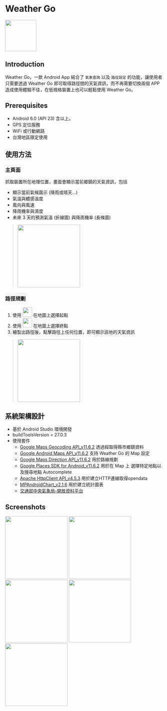  Weather Go 
===============================

<img src="https://i.imgur.com/sd2pFS4.png" width="100">

Introduction
---

Weather Go，一款 Android App 結合了 `氣象查詢` 以及 `路徑設定` 的功能，讓使用者只需要透過 Weather Go 即可取得路徑間的天氣資訊，而不再需要切換兩個 APP 造成使用體驗不佳，在低規格裝置上也可以輕鬆使用 Weather Go。

Prerequisites
---

- Android 6.0 (API 23) 含以上。
- GPS 定位服務
- WiFi 或行動網路
- 台灣地區限定使用

使用方法
---

### 主頁面

抓取裝置所在地理位置，畫面會顯示當前鄉鎮的天氣資訊，包括

- 顯示當前氣候圖示 (降雨或晴天...)
- 氣溫與體感溫度
- 風向與風速
- 降雨機率與濕度
- 未來 3 天的預測氣溫 (折線圖) 與降雨機率 (長條圖)
> <img src="https://i.imgur.com/AgR1OZj.png" width="200">

### 路徑規劃 
1. 使用 <img src="https://i.imgur.com/2lIfgcz.png" width="30"> 在地圖上選擇起點
2. 使用 <img src="https://i.imgur.com/zZpSCGd.png" width="30"> 在地圖上選擇終點
3. 繪製出路徑後，點擊路徑上任何位置，即可顯示該地的天氣資訊

> <img src="https://i.imgur.com/eNjGFgC.png" width="200">


系統架構設計
---

+ 基於 Android Studio 環境開發
+ buildToolsVersion = 27.0.3
+ 使用套件
    - [Google Maps Geocoding API_v11.6.2](https://developers.google.com/maps/documentation/geocoding/start) 透過經取得縣市鄉鎮資料
    - [Google Android Maps API_v11.6.2](https://developers.google.com/maps/documentation/android-sdk/intro) 支持 Weather Go  的 Map 設定
    - [Google Maps Direction API_v11.6.2](https://developers.google.com/maps/documentation/directions/intro) 用於路線規劃
    - [Google Places SDK for Android_v11.6.2](https://developers.google.com/places/android-sdk/start) 用於在 Map 上
選擇特定地點以及搜尋地點 Autocomplete
    - [Apache HttpClient API_v4.5.3](https://www.google.com/search?q=Apache+HttpClient+API&ie=utf-8&oe=utf-8&client=firefox-b-ab) 用於建立HTTP連線取得opendata
    - [MPAndroidChart_v2.1.6]() 用於建立統計圖表
    - [交通部中央氣象局-開放資料平台](http://opendata.cwb.gov.tw/index;jsessionid=9D8537279F7CFA78A97AA16889CE1784)

Screenshots
---
 <img src="https://i.imgur.com/4irHmJj.png" width="200"> <img src="https://i.imgur.com/c55BXbg.png" width="200"> <img src="https://i.imgur.com/bm3kdOm.png" width="200">
 <img src="https://i.imgur.com/8NUAyn4.png" width="200"> <img src="https://i.imgur.com/f0aZlOh.png" width="200">








